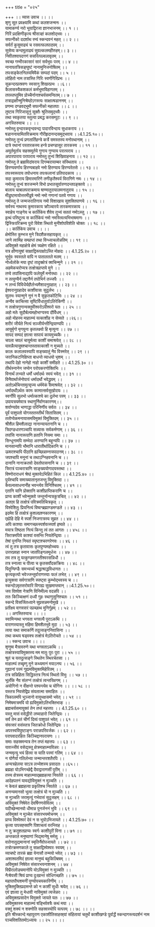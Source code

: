 +++
title = "०२५"

+++
।। व्यास उवाच ।। ।।  
शृणु सूत प्रवक्ष्यामि कथां कलशजन्मनः ।।  
यामाकर्ण्य नरो भूयाद्विरजा ज्ञानभाजनम् ।। १ ।।  
गिरिं प्रदक्षिणीकृत्य श्रीसञ्ज्ञं कलशोद्भवः ।।  
सपत्नीको ददर्शाथ रम्यं स्कन्दवनं महत् ।। २ ।।  
सर्वर्तं कुसुमाढ्यं च रसवत्फलपादपम् ।।  
सुसेव्य कन्दमूलाढ्यं सुवल्कलमहीरुहम्।। ३ ।।  
निवीतश्वापदगणं ससरित्पल्वलावृतम् ।।  
स्वच्छ गम्भीरकासारं सारं सर्वभुवः परम् ।। ४ ।।  
नानापतत्रिसङ्घुष्टं नानामुनिजनोषितम् ।।  
तपःसङ्केतनिलयमिवैकं सम्पदां पदम् ।। ५ ।।  
लोहितो नाम तत्रास्ति गिरिः स्वर्णगिरिप्रभः ।।  
सुकन्दरप्रस्रवणः स्वसानु शिखरप्रभः ।।६।।  
कैलासस्यैकशकलं कर्मभूमाविहागतम् ।।  
तपस्तप्तुमिव प्रोच्चैर्नानाश्चर्यसमन्वितम्।। ७ ।।  
तत्राद्राक्षीन्मुनिश्रेष्ठोऽगस्त्यः साक्षात्षडाननम् ।।  
प्रणम्य दण्डवद्भूमौ सपत्नीको महातपाः ।। ८ ।।  
तुष्टाव गिरिजासूनुं सूक्तैः श्रुतिसमुद्भवैः ।।  
तथा स्वकृतया स्तुत्या प्रबद्ध करसम्पुटः ।। ९ ।।  
अगस्तिरुवाच ।। ।।  
नमोस्तु वृन्दारकवृन्दवन्द्य पादारविन्दाय सुधाकराय ।।  
षडाननायामितविक्रमाय गौरीहृदानन्दसमुद्भवाय ।।4.1.25.१०।।  
नमोस्तु तुभ्यं प्रणतार्तिहन्त्रे कर्त्रे समस्तस्य मनोरथानाम् ।।  
दात्रे रथानां परतारकस्य हन्त्रे प्रचण्डासुर तारकस्य ।। ११ ।।  
अमूर्तमूर्ताय सहस्रमूर्तये गुणाय गुण्याय परात्पराय ।।  
अपारपाराय परापराय नमोस्तु तुभ्यं शिखिवाहनाय ।। १२ ।।  
नमोस्तु ते ब्रह्मविदांवराय दिगम्बरायाम्बर संस्थिताय ।।  
हिरण्यवर्णाय हिरण्यबाहवे नमो हिरण्याय हिरण्यरेतसे ।। १३ ।।  
तपःस्वरूपाय तपोधनाय तपःफलानां प्रतिपादकाय ।।  
सदा कुमाराय हिमारमारिणे तणीकृतैश्वर्य विरागिणे नमः ।। १४ ।।  
नमोस्तु तुभ्यं शरजन्मने विभो प्रभातसूर्यारुणदन्तपङ्क्तये ।।  
बालाय चाबालपराक्रमाय षाण्मातुरायालमनातुराय ।। १५ ।।  
मीढुष्टमायोत्तरमीढुषे नमो नमो गणानां पतये गणाय ।।  
नमोस्तु ते जन्मजरातिगाय नमो विशाखाय सुशक्तिपाणये ।। १६ ।।  
सर्वस्य नाथस्य कुमारकाय क्रौञ्चारये तारकमारकाय ।।  
स्वाहेय गाङ्गेय च कार्तिकेय शैवेय तुभ्यं सततं नमोऽस्तु ।। १७ ।।  
इत्थं परिष्टुत्य स कार्तिकेयं नमो नमस्त्वित्यभिभाषमाणः ।।  
द्विस्त्रिःपरिक्रम्य पुरो विवेश स्थितो मुनीशोपविशेति चोक्तः ।। १८ ।।  
।। कार्तिकेय उवाच ।। ।।  
क्षेमोस्ति कुम्भज मुने त्रिदशैकसहायकृत् ।।  
जाने त्वामिह सम्प्राप्तं तथा विन्ध्याचलोन्नतिम् ।। १९ ।।  
अविमुक्ते महाक्षेत्रे क्षेमं त्र्यक्षेण रक्षिते ।।  
यत्र क्षीणायुषां साक्षाद्विरूपाक्षोऽस्ति मोक्षदः ।। 4.1.25.२० ।।  
भूर्भुवः स्वस्तले वापि न पातालतले मलम् ।।  
नोर्ध्वलोके मया दृष्टं तादृक्क्षेत्रं क्वचिन्मुने ।। २१ ।।  
अहमेकचरोप्यत्र तत्क्षेत्रप्राप्तये मुने ।।  
तप्ये तपांसिनाद्यापि फलेयुर्मे मनोरथाः ।। २२ ।।  
न तत्पुण्यैर्न तद्दानैर्न तपोभिर्न तज्जपैः ।।  
न लभ्यं विविधैर्यज्ञैर्लभ्यमैशादनुग्रहात् ।। २३ ।।  
ईश्वरानुग्रहादेव काशीवासः सुदुर्लभः ।।  
सुलभः स्यान्मुने नूनं न वै सुकृतकोटिभिः ।। २४ ।।  
अन्यैव काचित्सा सृष्टिर्विधातुर्याऽतिरेकिणी ।।  
न तत्क्षेत्रगुणान्वक्तुमीश्वरोऽपीश्वरो यतः ।। २५ ।।  
अहो मतेः सुदौर्बल्यमहोभाग्यस्य दौर्विधम् ।।  
अहो मोहस्य माहात्म्यं यत्काशीह न सेव्यते ।।२६।।  
शरीरं जीर्यते नित्यं सञ्जीर्यन्तीन्द्रियाण्यपि ।।  
आयुर्मृगो मृगयुना कृतलक्ष्यो हि मृत्युना ।। २७ ।।  
सापदं सम्पदं ज्ञात्वा सापायं कायमुच्चकैः ।।  
चपला चपलं चायुर्मत्वा काशीं समाश्रयेत् ।। २८ ।।  
यावन्नैत्यायुषश्चान्तस्तावत्काशी न मुच्यते ।।  
कालः कलालवस्यापि सङ्ख्यातुं नैव विस्मरेत् ।। २९ ।।  
जरानिकटनिक्षिप्ता बाधन्ते व्याधयो भृशम् ।।  
तथापि देहो नानेहो नाहो काशीं समीहते ।। 4.1.25.३० ।।  
तीर्थस्नानेन जप्येन परोपकरणोक्तिभिः ।।  
विनार्थं लभ्यते धर्मो धर्मादर्थः स्वयं भवेत् ।। ३१ ।।  
विनैवार्थार्जनोपायं धर्मादर्थो भवेद्ध्रुवम् ।।  
अतोऽर्थचिन्तामुत्सृज्य धर्ममेकं समाश्रयेत् ।। ३२ ।।  
धर्मादर्थोऽर्थतः कामः कामात्सर्वसुखोदयः ।।  
स्वर्गोपि सुलभो धर्मात्काश्ये का दुर्लभा परम् ।। ३३ ।।  
उपायत्रयमेवात्र स्थाणुर्निर्वाणकारणम्।।  
शर्वाण्यग्रेव भाणाद्धा परिनिर्णीय सर्वतः ।। ३४ ।।  
पूर्वं पाशुपतो योगस्ततस्तीर्थं सितासितम् ।।  
ततोप्येकमनायासमविमुक्तं विमुक्तिदम् ।। ३५ ।।  
श्रीशैल हिमशैलाद्या नानान्यायतनानि च ।।  
त्रिदण्डधारणञ्चापि सन्न्यासः सर्वकर्मणाम् ।। ३६ ।।  
तपांसि नानारूपाणि व्रतानि नियमा यमाः ।।  
सिन्धूनामपि सम्भेदा अरण्यानि बहून्यपि ।। ३७ ।।  
मानसान्यपि भौमानि धारातीर्थादिकानि च ।।  
ऊषराश्चापि पीठानि ह्यच्छिन्नाम्नायपाठनम्।। ३८ ।।  
जपश्चापि मनूनां च तथाऽग्निहवनानि च ।।  
दानानि नानाक्रतवो देवतोपासनानि च ।। ३९ ।।  
त्रिरात्रं पञ्चरात्राणि साङ्ख्ययोगादयस्तथा ।।  
विष्णोराराधनं श्रेष्ठं मुक्तयेऽभिहितं किल ।। 4.1.25.४० ।।  
पुर्यश्चापि समाख्यातानृतजन्तु विमुक्तिदा ।।  
कैवल्यसाधनानीह भवन्त्येव विनिश्चितम् ।। ४१ ।।  
एतानि यानि प्रोक्तानि काशीप्राप्तिकराणि च ।।  
प्राप्य काशीं भवेन्मुक्तो जन्तुर्नान्यत्रकुत्रचित् ।। ४२ ।।  
अतएव हि तत्क्षेत्रं पवित्रमतिचित्रकृत् ।।  
विश्वेशितुः प्रियनित्यं विष्वग्ब्रह्माण्डमण्डले ।। ४३ ।।  
इदमेव हि तत्क्षेत्रं कुशलप्रश्नकारणम् ।।  
एह्येहि देहि मे स्पर्शं निजगात्रस्य सुव्रत ।। ४४ ।।  
अपि काश्याः समागच्छत्स्पर्शवत्स्पर्श इष्यते ।।  
मयात्र तिष्ठता नित्यं किन्तु त्वं तत आगतः ।। ४५८ ।।  
त्रिरात्रमपिये काश्यां वसन्ति नियतेन्द्रियाः ।।  
तेषां पुनन्ति नियतं स्पृष्टाश्चरणरेणवः ।। ४६ ।।  
त्वं तु तत्र कृतावासः कृतपुण्यमहोच्चयः ।।  
उत्तरप्रवहा स्नान जातपिङ्गलमूर्धजः ।। ४७ ।।  
तव तत्र तु यत्कुण्डमगस्तीश्वरसन्निधौ ।।  
तत्र स्नात्वा च पीत्वा च कृतसर्वोदकक्रियः ।। ४८ ।।  
पितॄन्पिण्डैः समभ्यर्च्य श्रद्धाश्राद्धविधानतः ।।  
कृत्यकृत्यो भवेज्जन्तुर्वाराणस्याः फलं लभेत् ।। ४९ ।।  
इत्युक्त्वा सर्वगात्राणि स्पष्ट्वा कुम्भोद्भवस्य च ।।  
स्कन्दोऽमृतसरोवारि विगाह्य सुखमाप्तवान् ।।4.1.25.५०।।  
जय विश्वेश नेत्राणि विनिमील्य वदन्नपि ।।  
ततः किञ्चित्क्षणं दध्यौ गुहः स्थाणुसुनिश्चलः ।। ५१ ।।  
स्कन्दे विसर्जितध्याने सुप्रसन्नमनोमुखे ।।  
प्रतीक्ष्य वागवसरं पप्रच्छाथ मुनिर्गुहम् ।। ५२ ।।  
।। अगस्तिरुवाच ।। ।।  
स्वामिन्यथा भगवता भगवत्यै पुराऽकथि ।।  
वाराणस्यास्तु महिमा हिमशैलभुवे मुदा ।। ५३ ।।  
त्वया यथा समाकर्णि तदुत्सङ्गनिवासिना ।।  
तथा कथय षड्वक्त्र तत्क्षेत्रं मेऽतिरोचते ।। ५४ ।।  
।। स्कन्द उवाच ।। ।।  
शृणुष्व मैत्रावरुणे यथा भगवताऽकथि ।।  
तत्क्षेत्रस्याविमुक्तस्य मम मातुः पुरः पुरा ।। ५५ ।।  
श्रुतं च यत्तदुत्सङ्गे स्थितेन स्थिरचेतसा ।।  
माहात्म्यं तच्छृणु मुने कथ्यमानं मयाऽनघ ।। ५६ ।।  
गुह्यानां परमं गुह्यमविमुक्तमिहेरितम् ।।  
तत्र सन्निहिता सिद्धिस्तत्र नित्यं स्थितो विभुः ।। ५७ ।।  
 भूर्लोके नैव संलग्नं तत्क्षेत्रं त्वन्तरिक्षगम् ।।  
अयोगिनो न वीक्षन्ते पश्यन्त्येव च योगिनः ।। ।। ५८ ।।  
यस्तत्र निवसेद्विप्र संयतात्मा समाहितः ।।  
त्रिकालमपि भुञ्जानो वायुभक्षसमो भवेत् ।। ५९ ।।  
निमेषमात्रमपि यो ह्यविमुक्तेऽतिभक्तिभाक् ।।  
ब्रह्मचर्यसमायुक्तं तेन तप्तं महत्तपः ।। 4.1.25.६० ।।  
यस्तु मासं वसेद्धीरो लघ्वाहारो जितेन्द्रियः ।।  
सर्वं तेन व्रतं चीर्णं दिव्यं पाशुपतं भवेत् ।। ६१ ।।  
संवत्सरं वसंस्तत्र जितक्रोधो जितेन्द्रियः ।।  
अपरस्वविपुष्टाङ्गः परान्नपरिवर्जकः ।। ६२ ।।  
परापवादरहितः किञ्चिद्दानपरायणः ।।  
समाः सहस्रमन्यत्र तेन तप्तं महत्तपः ।। ६३ ।।  
यावज्जीवं वसेद्यस्तु क्षेत्रमाहात्म्यविन्नरः ।।  
जन्ममृत्यु भयं हित्वा स याति परमां गतिम् ।। ६४ ।।  
न योगैर्या गतिर्लभ्या जन्मान्तरशतैरपि ।।  
अन्यत्रहेलया साऽत्र लभ्येशस्य प्रसादतः ।।६५।।  
ब्रह्महा योऽभिगच्छेद्वै दैवाद्वाराणसीं पुरीम् ।।  
तस्य क्षेत्रस्य माहात्म्याद्ब्रह्महत्या निवर्तते ।। ६६ ।।  
आदेहपतनं यावद्योविमुक्तं न मुञ्चति ।।  
न केवलं ब्रह्महत्या प्रकृतिश्च निवर्तते ।। ६७ ।।  
अनन्यमानसो भूत्वा तत्क्षेत्रं यो न मुञ्चति ।।  
स मुञ्चति जरामृत्युं गर्भवासं सुदुःसहम् ।। ६८ ।।  
अविमुक्तं निषेवेत देवर्षिगणसेवितम् ।।  
यदीच्छेन्मानवो धीमान्न पुनर्जननं भुवि ।। ६९ ।।  
अविमुक्तं न मुञ्चेत संसारभयमोचनम् ।।  
प्राप्य विश्वेश्वरं देवं न स भूयोऽभिजायते ।। 4.1.25.७० ।।  
कृत्वा पापसह्स्राणि पिशाचत्वं वरन्त्विह ।।  
न तु क्रतुशतप्राप्यः स्वर्गः काशीपुरीं विना ।। ७१ ।।  
अन्तकाले मनुष्याणां भिद्यमानेषु मर्मसु ।।  
वातेनातुद्यमानानां स्मृतिर्नैवोपजायते ।। ७२ ।।  
तत्रोत्क्रमणकाले तु साक्षाद्विश्वेश्वरः स्वयम् ।।  
व्याचष्टे तारकं ब्रह्म येनासौ तन्मयो भवेत् ।। ७३ ।।  
अशाश्वतमिदं ज्ञात्वा मानुष्यं बहुकिल्बिषम् ।।  
अविमुक्तं निषेवेत संसारभयनाशनम् ।। ७४ ।  
विघ्रैरालोड्यमानोपि योऽविमुक्तं न मुञ्चति ।।  
नैःश्रेयसी श्रियं प्राप्य दुःखान्तं सोधिगच्छति ।। ७५ ।।  
महापापौघशमनीं पुण्योपचयकारिणीम् ।।  
भुक्तिमुक्तिप्रदामन्ते को न काशीं सुधीः श्रयेत् ।। ७६ ।।  
एवं ज्ञात्वा तु मेधावी नाविमुक्तं त्यजेन्नरः ।।  
अविमुक्तप्रसादेन विमुक्तो जायते यतः ।। ७७ ।।  
अविमुक्तस्य माहात्म्यं षड्भिर्वक्त्रैः कथं मया ।।  
वक्तुं शक्यं न शक्नोति सहस्रास्योपि यत्परम् ।। ७८ ।। ।।  
इति श्रीस्कान्दे महापुराण एकाशीतिसाहस्र्यां संहितायां चतुर्थे काशीखण्डे पूर्वार्द्धे स्कन्दागस्त्यदर्शनं नाम पञ्चविशतितमोऽध्यायः ।। २५ ।। ।।
